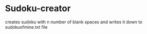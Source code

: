 # Sudoku-creator
creates sudoku with n number of blank spaces and writes it down to sudokuofmine.txt file
